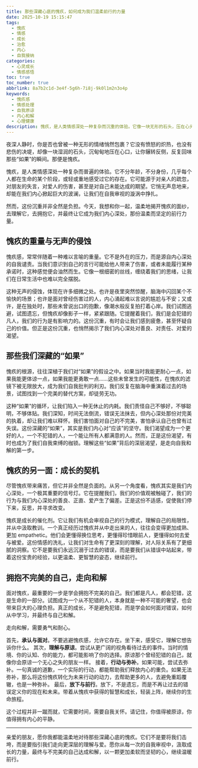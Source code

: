 ```yaml
---
title: 那些深藏心底的愧疚，如何成为我们温柔前行的力量
date: 2025-10-19 15:15:47
tags:
  - 愧疚
  - 情感
  - 成长
  - 治愈
  - 内心
  - 自我接纳
categories:
  - 心灵成长
  - 情感感悟
toc: true
toc_number: true
abbrlink: 8a7b2c1d-3e4f-5g6h-7i8j-9k0l1m2n3o4p
keywords:
  - 愧疚感
  - 情感处理
  - 自我原谅
  - 内心和解
  - 心理健康
description: 愧疚，是人类情感深处一种复杂而沉重的体验。它像一块无形的石头，压在心头，让我们反复回望那些“如果”的瞬间。然而，这份沉重并非全然是负担，它也可能是指引我们走向更深层理解、更温柔成长的契机。本文将深入探讨愧疚的本质，引导我们如何面对、理解并最终转化这份情感，让它成为我们内心前行的力量。
---
```


夜深人静时，你是否也曾被一种无形的情绪悄然包裹？它没有愤怒的炽热，也没有悲伤的决堤，却像一块湿润的石头，沉甸甸地压在心口，让你辗转反侧，反复回味那些“如果”的瞬间。那便是愧疚。

愧疚，是人类情感深处一种复杂而普遍的体验。它不分年龄，不分身份，几乎每个人都在生命的某个阶段，或轻或重地感受过它的存在。它可能源于对亲人的疏忽，对朋友的失言，对爱人的伤害，甚至是对自己未能达成的期望。它悄无声息地来，却能在我们内心掀起巨大的波澜，让我们在自我审视的漩涡中挣扎。

然而，这份沉重并非全然是负担。今天，我想和你一起，温柔地揭开愧疚的面纱，去理解它，去拥抱它，并最终让它成为我们内心深处，那份温柔而坚定的前行力量。

## 愧疚的重量与无声的侵蚀

愧疚感，常常伴随着一种难以言喻的重量。它不是外在的压力，而是源自内心深处的自我谴责。当我们意识到自己的言行可能给他人带来了伤害，或者未能履行某种承诺时，这种感觉便会油然而生。它像一根细密的丝线，缠绕着我们的思绪，让我们在日常生活中也难以完全摆脱。

这种无声的侵蚀，体现在许多细微之处。也许是夜里突然惊醒，脑海中闪回某个不愉快的场景；也许是面对曾经伤害过的人，内心涌起难以言说的尴尬与不安；又或许，是在独处时，那些未曾说出口的抱歉，像潮水般反复拍打着心岸。我们试图逃避，试图遗忘，但愧疚却像影子一样，紧紧跟随。它提醒着我们，我们是会犯错的凡人，我们的行为是有影响力的。这份沉重，有时会让我们感到疲惫，甚至怀疑自己的价值。但正是这份沉重，也悄然揭示了我们内心深处对善良、对责任、对爱的渴望。

## 那些我们深藏的“如果”

愧疚的根源，往往深植于我们对“如果”的假设之中。如果当时我能更耐心一点，如果我能更体谅一点，如果我能更勇敢一点……这些未曾发生的可能性，在愧疚的滤镜下被无限放大，成为我们自我批判的利刃。我们反复在脑海中重演着过去的场景，试图找到一个完美的替代方案，却徒劳无功。

这种“如果”的循环，让我们陷入一种无休止的内耗。我们责怪自己不够好，不够聪明，不够体贴。我们深知，时间无法倒流，错误无法抹去，但内心深处那份对完美的执着，却让我们难以释怀。我们害怕面对自己的不完美，害怕承认自己也曾有过失误。这份深藏的“如果”，其实是我们内心对“应该”的坚守。我们渴望成为一个更好的人，一个不犯错的人，一个能让所有人都满意的人。然而，正是这份渴望，有时也成为了我们自我束缚的枷锁。理解这些“如果”背后的深层渴望，是走向自我和解的第一步。

## 愧疚的另一面：成长的契机

尽管愧疚带来痛苦，但它并非全然是负面的。从另一个角度看，愧疚其实是我们内心深处，一个极其重要的信号灯。它在提醒我们，我们的价值观被触碰了，我们的行为与我们内心深处的善良、正直、爱产生了偏差。正是这份不适感，促使我们停下来，反思，并寻求改变。

愧疚是成长的催化剂。它让我们有机会审视自己的行为模式，理解自己的局限性，并从中汲取教训。一个真正经历过愧疚并从中走出来的人，往往会变得更加成熟、更加 empathetic。他们会更懂得换位思考，更懂得珍惜眼前人，更懂得如何去爱与被爱。这份情感的洗礼，让我们对生命有了更深刻的理解，对人际关系有了更细腻的洞察。它不是要我们永远沉溺于过去的错误，而是要我们从错误中站起来，带着这份宝贵的经验，以更温柔、更智慧的姿态，继续前行。

## 拥抱不完美的自己，走向和解

面对愧疚，最重要的一步是学会拥抱不完美的自己。我们都是凡人，都会犯错，这是生命的一部分。试图成为一个从不犯错的人，本身就是一种不可能的奢望，也会带来巨大的心理负担。真正的成长，不是避免犯错，而是学会如何面对错误，如何从中学习，并最终与自己和解。

走向和解，需要勇气和耐心。

首先，**承认与面对**。不要逃避愧疚感，允许它存在。坐下来，感受它，理解它想告诉你什么。
其次，**理解与原谅**。尝试从更广阔的视角看待过去的事件。当时的情境、你的认知、你的能力，都可能影响了你的选择。原谅那个曾经犯错的自己，就像你会原谅一个无心之失的朋友一样。
接着，**行动与弥补**。如果可能，尝试去弥补。一句真诚的道歉，一个实际的行动，都能帮助我们释放内心的重负。如果无法弥补，那么将这份愧疚转化为未来行动的动力，去帮助更多的人，去避免重蹈覆辙，也是一种弥补。
最后，**放下与前行**。放下，不是遗忘，而是不再让过去的错误定义你的现在和未来。带着从愧疚中获得的智慧和成长，轻装上阵，继续你的生命旅程。

这个过程并非一蹴而就，它需要时间，需要自我关怀。请记住，你值得被原谅，你值得拥有内心的平静。

---

亲爱的朋友，愿你我都能温柔地对待那些深藏心底的愧疚。它们不是要将我们击垮，而是要指引我们走向更深层的理解与爱。愿你从每一次的自我审视中，汲取成长的力量，最终与不完美的自己达成和解，以一颗更加柔软而坚韧的心，继续温暖前行。